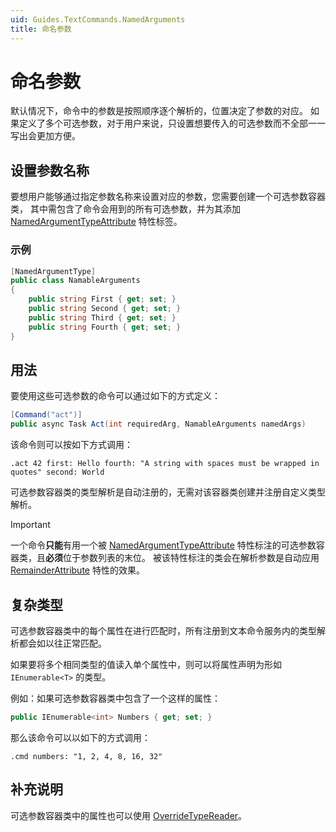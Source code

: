 ```yaml
---
uid: Guides.TextCommands.NamedArguments
title: 命名参数
---
```


# 命名参数

默认情况下，命令中的参数是按照顺序逐个解析的，位置决定了参数的对应。
如果定义了多个可选参数，对于用户来说，只设置想要传入的可选参数而不全部一一写出会更加方便。

## 设置参数名称

要想用户能够通过指定参数名称来设置对应的参数，您需要创建一个可选参数容器类，
其中需包含了命令会用到的所有可选参数，并为其添加 [NamedArgumentTypeAttribute] 特性标签。

### 示例

```csharp
[NamedArgumentType]
public class NamableArguments
{
    public string First { get; set; }
    public string Second { get; set; }
    public string Third { get; set; }
    public string Fourth { get; set; }
}
```

## 用法

要使用这些可选参数的命令可以通过如下的方式定义：

```csharp
[Command("act")]
public async Task Act(int requiredArg, NamableArguments namedArgs)
```

该命令则可以按如下方式调用：

`.act 42 first: Hello fourth: "A string with spaces must be wrapped in quotes" second: World`

可选参数容器类的类型解析是自动注册的，无需对该容器类创建并注册自定义类型解析。

> [!IMPORTANT]
> 一个命令**只能**有用一个被 [NamedArgumentTypeAttribute]
> 特性标注的可选参数容器类，且**必须**位于参数列表的末位。
> 被该特性标注的类会在解析参数是自动应用 [RemainderAttribute] 特性的效果。

[RemainderAttribute]: xref:Kook.Commands.RemainderAttribute

## 复杂类型

可选参数容器类中的每个属性在进行匹配时，所有注册到文本命令服务内的类型解析都会如以往正常匹配。

如果要将多个相同类型的值读入单个属性中，则可以将属性声明为形如 `IEnumerable<T>` 的类型。

例如：如果可选参数容器类中包含了一个这样的属性：

```csharp
public IEnumerable<int> Numbers { get; set; }
```

那么该命令可以以如下的方式调用：

`.cmd numbers: "1, 2, 4, 8, 16, 32"`

## 补充说明

可选参数容器类中的属性也可以使用 [OverrideTypeReader]。

[OverrideTypeReader]: xref:Kook.Commands.OverrideTypeReaderAttribute
[NamedArgumentTypeAttribute]: xref:Kook.Commands.NamedArgumentTypeAttribute